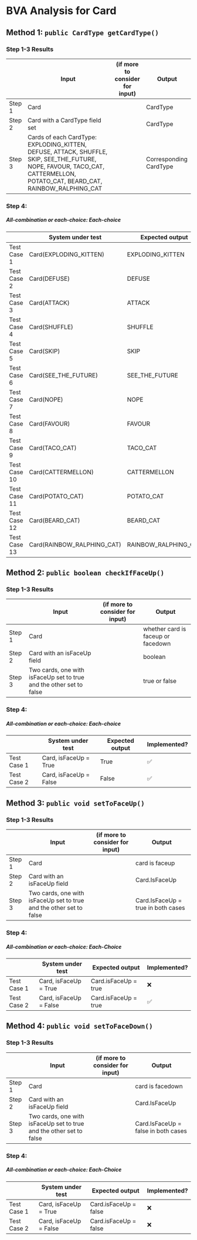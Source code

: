# BVA Analysis for Card

## Method 1: ```public CardType getCardType()```
### Step 1-3 Results
|        | Input                                                                                                                                                                      | (if more to consider for input)  | Output                 |
|--------|----------------------------------------------------------------------------------------------------------------------------------------------------------------------------|----------------------------------|------------------------|
| Step 1 | Card                                                                                                                                                                       |                                  | CardType               |
| Step 2 | Card with a CardType field set                                                                                                                                             |                                  | CardType               |
| Step 3 | Cards of each CardType: EXPLODING_KITTEN, DEFUSE, ATTACK, SHUFFLE, SKIP, SEE_THE_FUTURE, NOPE, FAVOUR, TACO_CAT, CATTERMELLON, POTATO_CAT, BEARD_CAT, RAINBOW_RALPHING_CAT |                                  | Corresponding CardType |
### Step 4:
##### All-combination or each-choice: Each-choice

|              | System under test          | Expected output      | Implemented?              |
|--------------|----------------------------|----------------------|---------------------------|
| Test Case 1  | Card(EXPLODING_KITTEN)     | EXPLODING_KITTEN     | :white_check_mark:        |
| Test Case 2  | Card(DEFUSE)               | DEFUSE               | :white_check_mark:        |
| Test Case 3  | Card(ATTACK)               | ATTACK               | :white_check_mark:        |
| Test Case 4  | Card(SHUFFLE)              | SHUFFLE              | :white_check_mark:        |
| Test Case 5  | Card(SKIP)                 | SKIP                 | :white_check_mark:        |
| Test Case 6  | Card(SEE_THE_FUTURE)       | SEE_THE_FUTURE       | :white_check_mark:        |
| Test Case 7  | Card(NOPE)                 | NOPE                 | :white_check_mark:        |
| Test Case 8  | Card(FAVOUR)               | FAVOUR               | :white_check_mark:        |
| Test Case 9  | Card(TACO_CAT)             | TACO_CAT             | :white_check_mark:        |
| Test Case 10 | Card(CATTERMELLON)         | CATTERMELLON         | :white_check_mark:        |
| Test Case 11 | Card(POTATO_CAT)           | POTATO_CAT           | :white_check_mark:        |
| Test Case 12 | Card(BEARD_CAT)            | BEARD_CAT            | :white_check_mark:        |
| Test Case 13 | Card(RAINBOW_RALPHING_CAT) | RAINBOW_RALPHING_CAT | :white_check_mark:        |


## Method 2: ```public boolean checkIfFaceUp()```
### Step 1-3 Results
|        | Input                                                               | (if more to consider for input)  | Output                             |
|--------|---------------------------------------------------------------------|----------------------------------|------------------------------------|
| Step 1 | Card                                                                |                                  | whether card is faceup or facedown |
| Step 2 | Card with an isFaceUp field                                         |                                  | boolean                            |
| Step 3 | Two cards, one with isFaceUp set to true and the other set to false |                                  | true or false                      |
### Step 4:
##### All-combination or each-choice: Each-choice

|              | System under test      | Expected output | Implemented?        |
|--------------|------------------------|-----------------|---------------------|
| Test Case 1  | Card, isFaceUp = True  | True            | :white_check_mark:  |
| Test Case 2  | Card, isFaceUp = False | False           | :white_check_mark:  |


## Method 3: ```public void setToFaceUp()```
### Step 1-3 Results
|        | Input                                                                | (if more to consider for input)  | Output                             |
|--------|----------------------------------------------------------------------|----------------------------------|------------------------------------|
| Step 1 | Card                                                                 |                                  | card is faceup                     |
| Step 2 | Card with an isFaceUp field                                          |                                  | Card.IsFaceUp                      |
| Step 3 | Two cards, one with isFaceUp set to true and the other set to false  |                                  | Card.IsFaceUp = true in both cases |
### Step 4:
##### All-combination or each-choice: Each-Choice

|              | System under test      | Expected output        | Implemented?        |
|--------------|------------------------|------------------------|---------------------|
| Test Case 1  | Card, isFaceUp = True  | Card.isFaceUp = true   | :x:                 |
| Test Case 2  | Card, isFaceUp = False | Card.isFaceUp = true   | :white_check_mark:  |


## Method 4: ```public void setToFaceDown()```
### Step 1-3 Results
|        | Input                                                                | (if more to consider for input)  | Output                              |
|--------|----------------------------------------------------------------------|----------------------------------|-------------------------------------|
| Step 1 | Card                                                                 |                                  | card is facedown                    |
| Step 2 | Card with an isFaceUp field                                          |                                  | Card.IsFaceUp                       |
| Step 3 | Two cards, one with isFaceUp set to true and the other set to false  |                                  | Card.IsFaceUp = false in both cases |
### Step 4:
##### All-combination or each-choice: Each-Choice

|              | System under test      | Expected output       | Implemented? |
|--------------|------------------------|-----------------------|--------------|
| Test Case 1  | Card, isFaceUp = True  | Card.isFaceUp = false | :x:          |
| Test Case 2  | Card, isFaceUp = False | Card.isFaceUp = false | :x:          |


